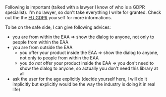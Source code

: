 Following is important (talked with a lawyer I know of who is a GDPR specialist). I'm no lawyer, so don't take everything I write for granted. Check out the the [EU GDPR](https://www.eugdpr.org/) yourself for more informations.

To be on the safe side, I can give following advices:

* you are from within the EAA => show the dialog to anyone, not only to people from within the EAA
* you are from outside the EAA
  * you offer your product inside the EAA => show the dialog to anyone, not only to people from within the EAA
  * you do *not* offer your product inside the EAA => you don't need to show the dialog to anyone, so actually you don't need this library at all
* ask the user for the age explicitly (decide yourself here, I will do it implicitly but explicitly would be the way the industry is doing it in real life)